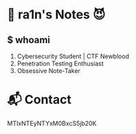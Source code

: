 # 👻 ra1n's Notes 😈
## $ whoami
1. Cybersecurity Student | CTF Newblood
2. Penetration Testing Enthusiast
3. Obsessive Note-Taker

# 📬 Contact
MTIxNTEyNTYxM0BxcS5jb20K
